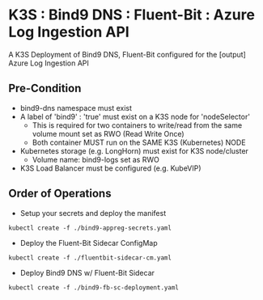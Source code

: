 # K3S : Bind9 DNS : Fluent-Bit : Azure Log Ingestion API
A K3S Deployment of Bind9 DNS, Fluent-Bit configured for the [output] Azure Log Ingestion API

## Pre-Condition
* bind9-dns namespace must exist
* A label of 'bind9' : 'true' must exist on a K3S node for 'nodeSelector'
  * This is required for two containers to write/read from the same volume mount set as RWO (Read Write Once)
  * Both container MUST run on the SAME K3S (Kubernetes) NODE
* Kubernetes storage (e.g. LongHorn) must exist for K3S node/cluster
  * Volume name: bind9-logs set as RWO
* K3S Load Balancer must be configured (e.g. KubeVIP)
  

## Order of Operations
* Setup your secrets and deploy the manifest
```console
kubectl create -f ./bind9-appreg-secrets.yaml
```
* Deploy the Fluent-Bit Sidecar ConfigMap
```console
kubectl create -f ./fluentbit-sidecar-cm.yaml
```
* Deploy Bind9 DNS w/ Fluent-Bit Sidecar
```console
kubectl create -f ./bind9-fb-sc-deployment.yaml
``` 
